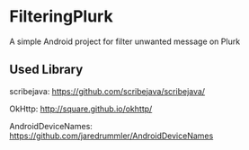 # FilteringPlurk
A simple Android project for filter unwanted message on Plurk

## Used Library
scribejava: https://github.com/scribejava/scribejava/

OkHttp: http://square.github.io/okhttp/

AndroidDeviceNames: https://github.com/jaredrummler/AndroidDeviceNames